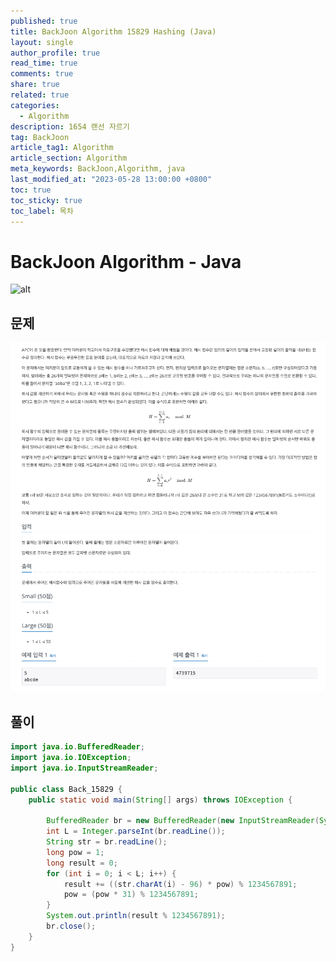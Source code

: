 ```yaml
---
published: true
title: BackJoon Algorithm 15829 Hashing (Java)
layout: single
author_profile: true
read_time: true
comments: true
share: true
related: true
categories:
  - Algorithm
description: 1654 랜선 자르기
tag: BackJoon
article_tag1: Algorithm
article_section: Algorithm
meta_keywords: BackJoon,Algorithm, java
last_modified_at: "2023-05-28 13:00:00 +0800"
toc: true
toc_sticky: true
toc_label: 목차
---
```


# BackJoon Algorithm - Java

![alt](https://d2gd6pc034wcta.cloudfront.net/images/logo@2x.png)

## 문제

![alt](/assets/images/post/Algorithm/15829.png)

## 풀이

```java
import java.io.BufferedReader;
import java.io.IOException;
import java.io.InputStreamReader;

public class Back_15829 {
    public static void main(String[] args) throws IOException {

        BufferedReader br = new BufferedReader(new InputStreamReader(System.in));
        int L = Integer.parseInt(br.readLine());
        String str = br.readLine();
        long pow = 1;
        long result = 0;
        for (int i = 0; i < L; i++) {
            result += ((str.charAt(i) - 96) * pow) % 1234567891;
            pow = (pow * 31) % 1234567891;
        }
        System.out.println(result % 1234567891);
        br.close();
    }
}

```
